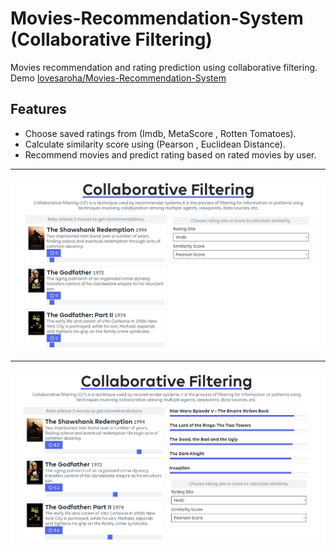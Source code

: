 # Movies-Recommendation-System (Collaborative Filtering)
Movies recommendation and rating prediction using collaborative filtering.<br>
Demo [lovesaroha/Movies-Recommendation-System](https://js.lovesaroha.com/Movies-Recommendation-System)

## Features
- Choose saved ratings from (Imdb, MetaScore , Rotten Tomatoes).
- Calculate similarity score using (Pearson , Euclidean Distance).
- Recommend movies and predict rating based on rated movies by user.

---
![image](https://raw.githubusercontent.com/lovesaroha/gimages/main/36.png)

---
![image](https://raw.githubusercontent.com/lovesaroha/gimages/main/37.png)
